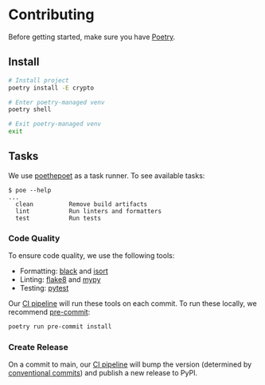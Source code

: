 # Contributing

Before getting started, make sure you have [Poetry](https://python-poetry.org/docs/#installation).

## Install

```sh
# Install project
poetry install -E crypto

# Enter poetry-managed venv
poetry shell

# Exit poetry-managed venv
exit
```

## Tasks

We use [poethepoet](https://github.com/nat-n/poethepoet) as a task runner. To see available tasks:

```console
$ poe --help
...
  clean          Remove build artifacts
  lint           Run linters and formatters
  test           Run tests
```

### Code Quality

To ensure code quality, we use the following tools:

- Formatting: [black](https://black.readthedocs.io/en/stable/) and [isort](https://isort.readthedocs.io/en/latest/)
- Linting: [flake8](http://flake8.pycqa.org/en/latest/) and [mypy](https://mypy.readthedocs.io/en/stable/)
- Testing: [pytest](https://docs.pytest.org/en/latest/)

Our [CI pipeline](.github/workflows/ci.yaml) will run these tools on each commit. To run these locally, we recommend [pre-commit](https://pre-commit.com/):

```sh
poetry run pre-commit install
```

### Create Release

On a commit to main, our [CI pipeline](.github/workflows/ci.yaml) will bump the version (determined by [conventional commits](https://www.conventionalcommits.org/)) and publish a new release to PyPI.
